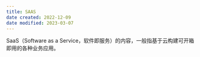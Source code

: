 ```yaml
---
title: SAAS
date created: 2022-12-09
date modified: 2023-03-07
---
```


SaaS（Software as a Service，软件即服务）的内容，一般指基于云构建可开箱即用的各种业务应用。
